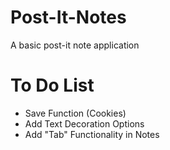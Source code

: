 # Post-It-Notes
A basic post-it note application

# To Do List
- Save Function (Cookies)
- Add Text Decoration Options
- Add "Tab" Functionality in Notes
